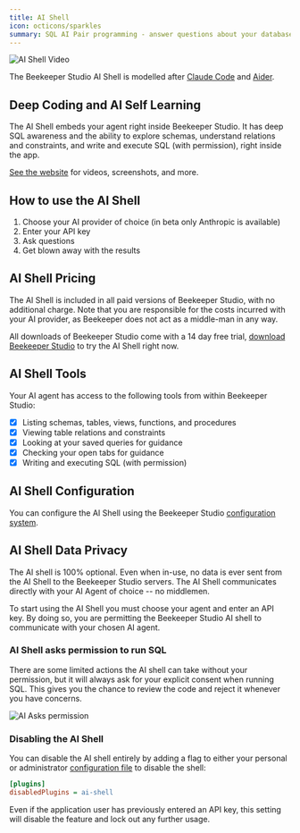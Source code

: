 ```yaml
---
title: AI Shell
icon: octicons/sparkles
summary: SQL AI Pair programming - answer questions about your database or build something new.
---
```


![AI Shell Video](https://placehold.co/600x400?text=AI_WALKTHROUGH_VIDEO)

The Beekeeper Studio AI Shell is modelled after [Claude Code](https://www.anthropic.com/claude-code) and [Aider](https://aider.chat/).

## Deep Coding and AI Self Learning

The AI Shell embeds your agent right inside Beekeeper Studio. It has deep SQL awareness and the ability to explore schemas, understand relations and constraints, and write and execute SQL (with permission), right inside the app.

[See the website](https://beekeeperstudio.io/features/ai-sql) for videos, screenshots, and more.

## How to use the AI Shell

1. Choose your AI provider of choice (in beta only Anthropic is available)
2. Enter your API key
3. Ask questions
4. Get blown away with the results

## AI Shell Pricing

The AI Shell is included in all paid versions of Beekeeper Studio, with no additional charge. Note that you are responsible for the costs incurred with your AI provider, as Beekeeper does not act as a middle-man in any way.

All downloads of Beekeeper Studio come with a 14 day free trial, [download Beekeeper Studio](https://beekeeperstudio.io/get) to try the AI Shell right now.

## AI Shell Tools

Your AI agent has access to the following tools from within Beekeeper Studio:

- [x] Listing schemas, tables, views, functions, and procedures
- [x] Viewing table relations and constraints
- [x] Looking at your saved queries for guidance
- [x] Checking your open tabs for guidance
- [x] Writing and executing SQL (with permission)

## AI Shell Configuration

You can configure the AI Shell using the Beekeeper Studio [configuration system](./configuration.md).


## AI Shell Data Privacy

The AI shell is 100% optional. Even when in-use, no data is ever sent from the AI Shell to the Beekeeper Studio servers. The AI Shell communicates directly with your AI Agent of choice -- no middlemen.

To start using the AI Shell you must choose your agent and enter an API key. By doing so, you are permitting the Beekeeper Studio AI shell to communicate with your chosen AI agent.


### AI Shell asks permission to run SQL

There are some limited actions the AI shell can take without your permission, but it will always ask for your explicit consent when running SQL. This gives you the chance to review the code and reject it whenever you have concerns.

![AI Asks permission](https://placehold.co/600x400?text=AI_ASKS_PERMISSION)


### Disabling the AI Shell

You can disable the AI shell entirely by adding a flag to either your personal or administrator [configuration file](./configuration.md) to disable the shell:

```ini
[plugins]
disabledPlugins = ai-shell

```

Even if the application user has previously entered an API key, this setting will disable the feature and lock out any further usage.
